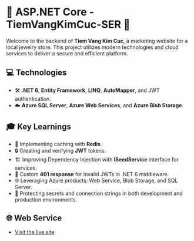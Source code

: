 # 💍 ASP.NET Core - TiemVangKimCuc-SER 💍

Welcome to the backend of **Tiem Vang Kim Cuc**, a marketing website for a local jewelry store. This project utilizes modern technologies and cloud services to deliver a secure and efficient platform.

## 💻 Technologies
- 🛠️ **.NET 6**, **Entity Framework**, **LINQ**, **AutoMapper**, and JWT authentication.
- ☁️ **Azure SQL Server**, **Azure Web Services**, and **Azure Blob Storage**.

## 🎓 Key Learnings
- 🔑 Implementing caching with **Redis**.
- 🔒 Creating and verifying **JWT** tokens.
- 🏗️ Improving Dependency Injection with **ISeedService** interface for services.
- 🚫 Custom **401 response** for invalid JWTs in .NET 6 middleware.
- 🌐 Leveraging Azure products: Web Service, Blob Storage, and SQL Server.
- 🔐 Protecting secrets and connection strings in both development and production environments.

## 🌐 Web Service
- [Visit the live site](https://webtiemvangkimcucser.azurewebsites.net/)
